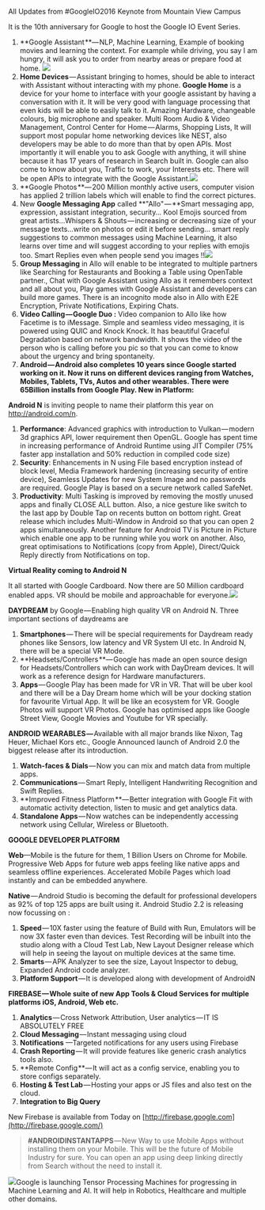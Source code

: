 All Updates from #GoogleIO2016 Keynote from Mountain View Campus

It is the 10th anniversary for Google to host the Google IO Event Series.

1.  **Google Assistant **— NLP, Machine Learning, Example of booking movies and learning the context. For example while driving, you say I am hungry, it will ask you to order from nearby areas or prepare food at home. ![](https://media.licdn.com/mpr/mpr/shrinknp_400_400/AAEAAQAAAAAAAAiEAAAAJGFkNzkwNWU1LWQ4YzQtNGI5MC05NDg3LWYyY2E0YThhZDA4Zg.png)
2.  **Home Devices** — Assistant bringing to homes, should be able to interact with Assistant without interacting with my phone. **Google Home** is a device for your home to interface with your google assistant by having a conversation with it. It will be very good with language processing that even kids will be able to easily talk to it. Amazing Hardware, changeable colours, big microphone and speaker. Multi Room Audio & Video Management, Control Center for Home — Alarms, Shopping Lists, It will support most popular home networking devices like NEST, also developers may be able to do more than that by open APIs. Most importantly it will enable you to ask Google with anything, it will shine because it has 17 years of research in Search built in. Google can also come to know about you, Traffic to work, your Interests etc. There will be open APIs to integrate with the Google Assistant.![](https://media.licdn.com/mpr/mpr/shrinknp_800_800/AAEAAQAAAAAAAAe2AAAAJGE3MzExM2Y3LWZjZjAtNGYzMC1iMTYxLWExN2FiZmVhMDcxOA.jpg)
3.  **Google Photos **— 200 Million monthly active users, computer vision has applied 2 trillion labels which will enable to find the correct pictures.
4.  New **Google Messaging App** called **"Allo" — **Smart messaging app, expression, assistant integration, security… Kool Emojis sourced from great artists…Whispers & Shouts — increasing or decreasing size of your message texts…write on photos or edit it before sending… smart reply suggestions to common messages using Machine Learning, it also learns over time and will suggest according to your replies with emojis too. Smart Replies even when people send you images !!![](https://media.licdn.com/mpr/mpr/shrinknp_800_800/AAEAAQAAAAAAAAlbAAAAJDE1OGZmYmZmLTJmZTktNDI4Ny1hN2U1LThhODZmYmE5MzhiMA.jpg)
5.  **Group Messaging** in Allo will enable to be integrated to multiple partners like Searching for Restaurants and Booking a Table using OpenTable partner., Chat with Google Assistant using Allo as it remembers context and all about you, Play games with Google Assistant and developers can build more games. There is an incognito mode also in Allo with E2E Encryption, Private Notifications, Expiring Chats.
6.  **Video Calling — Google Duo :** Video companion to Allo like how Facetime is to iMessage. Simple and seamless video messaging, it is powered using QUIC and Knock Knock. It has beautiful Graceful Degradation based on network bandwidth. It shows the video of the person who is calling before you pic so that you can come to know about the urgency and bring spontaneity.
7.  **Android — **Android also completes 10 years since Google started working on it. Now it runs on different devices ranging from Watches, Mobiles, Tablets, TVs, Autos and other wearables. There were 65Billion installs from Google Play. New in Platform**:**

**Android N** is inviting people to name their platform this year on http://android.com/n.

1.  **Performance**: Advanced graphics with introduction to Vulkan — modern 3d graphics API, lower requirement then OpenGL. Google has spent time in increasing performance of Android Runtime using JIT Compiler (75% faster app installation and 50% reduction in compiled code size)
2.  **Security**: Enhancements in N using File based encryption instead of block level, Media Framework hardening (increasing security of entire device), Seamless Updates for new System Image and no passwords are required. Google Play is based on a secure network called SafeNet.
3.  **Productivity**: Multi Tasking is improved by removing the mostly unused apps and finally CLOSE ALL button. Also, a nice gesture like switch to the last app by Double Tap on recents button on bottom right. Great release which includes Multi-Window in Android so that you can open 2 apps simultaneously. Another feature for Android TV is Picture in Picture which enable one app to be running while you work on another. Also, great optimisations to Notifications (copy from Apple), Direct/Quick Reply directly from Notifications on top.

**Virtual Reality coming to Android N**

It all started with Google Cardboard. Now there are 50 Million cardboard enabled apps. VR should be mobile and approachable for everyone.![](https://media.licdn.com/mpr/mpr/shrinknp_800_800/AAEAAQAAAAAAAAcsAAAAJGMzNzNiMTk3LTkyNDctNGY3My05ZWQxLWY2ZDBjMmViZDdkNw.jpg)

**DAYDREAM** by Google — Enabling high quality VR on Android N. Three important sections of daydreams are

1.  **Smartphones** — There will be special requirements for Daydream ready phones like Sensors, low latency and VR System UI etc. In Android N, there will be a special VR Mode.
2.  **Headsets/Controllers **— Google has made an open source design for Headsets/Controllers which can work with DayDream devices. It will work as a reference design for Hardware manufacturers.
3.  **Apps** — Google Play has been made for VR in VR. That will be uber kool and there will be a Day Dream home which will be your docking station for favourite Virtual App. It will be like an ecosystem for VR. Google Photos will support VR Photos. Google has optimised apps like Google Street View, Google Movies and Youtube for VR specially.

**ANDROID WEARABLES —** Available with all major brands like Nixon, Tag Heuer, Michael Kors etc., Google Announced launch of Android 2.0 the biggest release after its introduction.

1.  **Watch-faces & Dials** — Now you can mix and match data from multiple apps.
2.  **Communications** — Smart Reply, Intelligent Handwriting Recognition and Swift Replies.
3.  **Improved Fitness Platform **— Better integration with Google Fit with automatic activity detection, listen to music and get analytics data.
4.  **Standalone Apps** — Now watches can be independently accessing network using Cellular, Wireless or Bluetooth.

**GOOGLE DEVELOPER PLATFORM**

**Web**—Mobile is the future for them, 1 Billion Users on Chrome for Mobile. Progressive Web Apps for future web apps feeling like native apps and seamless offline experiences. Accelerated Mobile Pages which load instantly and can be embedded anywhere.

**Native** — Android Studio is becoming the default for professional developers as 92% of top 125 apps are built using it. Android Studio 2.2 is releasing now focussing on :

1.  **Speed** — 10X faster using the feature of Build with Run, Emulators will be now 3X faster even than devices. Test Recording will be inbuilt into the studio along with a Cloud Test Lab, New Layout Designer release which will help in seeing the layout on multiple devices at the same time.
2.  **Smarts** — APK Analyzer to see the size, Layout Inspector to debug, Expanded Android code analyzer.
3.  **Platform Support** — It is developed along with development of AndroidN

**FIREBASE — Whole suite of new App Tools & Cloud Services for multiple platforms iOS, Android, Web etc.**

1.  **Analytics** — Cross Network Attribution, User analytics — IT IS ABSOLUTELY FREE
2.  **Cloud Messaging** — Instant messaging using cloud
3.  **Notifications** —Targeted notifications for any users using Firebase
4.  **Crash Reporting** — It will provide features like generic crash analytics tools also.
5.  **Remote Config **— It will act as a config service, enabling you to store configs separately.
6.  **Hosting & Test Lab** — Hosting your apps or JS files and also test on the cloud.
7.  **Integration to Big Query**

New Firebase is available from Today on [http://firebase.google.com](http://firebase.google.com/)

> **#ANDROIDINSTANTAPPS** — New Way to use Mobile Apps without installing them on your Mobile. This will be the future of Mobile Industry for sure. You can open an app using deep linking directly from Search without the need to install it.

![](https://media.licdn.com/mpr/mpr/shrinknp_800_800/AAEAAQAAAAAAAAfrAAAAJDc1YmY3ZGE2LWUwZDgtNGE3OC05ODEzLTU3NWYwMmNmNWRiNg.jpg)Google is launching Tensor Processing Machines for progressing in Machine Learning and AI. It will help in Robotics, Healthcare and multiple other domains.
